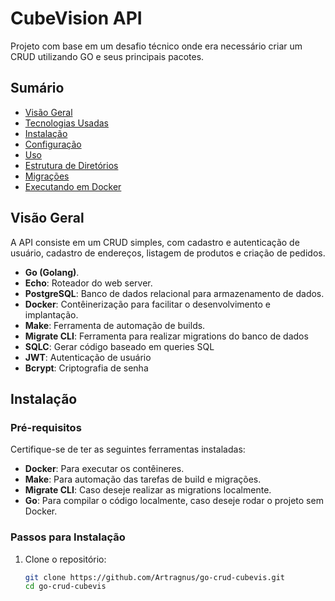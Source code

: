 # CubeVision API

Projeto com base em um desafio técnico onde era necessário criar um CRUD utilizando GO e seus principais pacotes.

## Sumário

- [Visão Geral](#visão-geral)
- [Tecnologias Usadas](#tecnologias-usadas)
- [Instalação](#instalação)
- [Configuração](#configuração)
- [Uso](#uso)
- [Estrutura de Diretórios](#estrutura-de-diretórios)
- [Migrações](#migrações)
- [Executando em Docker](#executando-em-docker)


## Visão Geral

A API consiste em um CRUD simples, com cadastro e autenticação de usuário, cadastro de endereços, listagem de produtos e criação de pedidos. 

- **Go (Golang)**.
- **Echo**: Roteador do web server.
- **PostgreSQL**: Banco de dados relacional para armazenamento de dados.
- **Docker**: Contêinerização para facilitar o desenvolvimento e implantação.
- **Make**: Ferramenta de automação de builds.
- **Migrate CLI**: Ferramenta para realizar migrations do banco de dados
- **SQLC**: Gerar código baseado em queries SQL
- **JWT**: Autenticação de usuário
- **Bcrypt**: Criptografia de senha

## Instalação


### Pré-requisitos

Certifique-se de ter as seguintes ferramentas instaladas:

- **Docker**: Para executar os contêineres.
- **Make**: Para automação das tarefas de build e migrações.
- **Migrate CLI**: Caso deseje realizar as migrations localmente.
- **Go**: Para compilar o código localmente, caso deseje rodar o projeto sem Docker.

### Passos para Instalação

1. Clone o repositório:

   ```bash
   git clone https://github.com/Artragnus/go-crud-cubevis.git
   cd go-crud-cubevis
   ```


